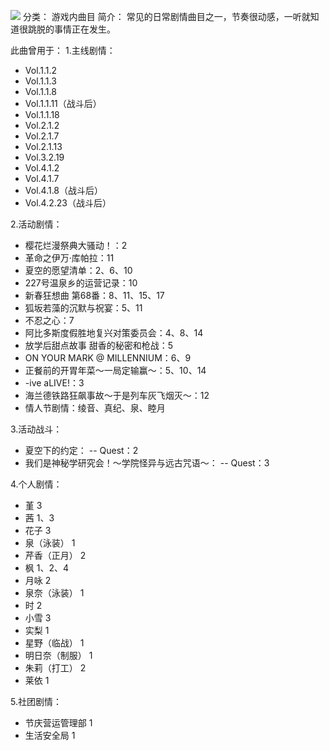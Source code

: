 ![](//static.kivo.wiki/images/music/cover/H3QTzaApo4UztFiMIKkVtpY2Z8p9q29N.png)
分类： 游戏内曲目
简介：
常见的日常剧情曲目之一，节奏很动感，一听就知道很跳脱的事情正在发生。

此曲曾用于：
1.主线剧情：
 - Vol.1.1.2
 - Vol.1.1.3
 - Vol.1.1.8
 - Vol.1.1.11（战斗后）
 - Vol.1.1.18
 - Vol.2.1.2
 - Vol.2.1.7
 - Vol.2.1.13
 - Vol.3.2.19
 - Vol.4.1.2
 - Vol.4.1.7
 - Vol.4.1.8（战斗后）
 - Vol.4.2.23（战斗后）

2.活动剧情：
 - 樱花烂漫祭典大骚动！：2
 - 革命之伊万·库帕拉：11
 - 夏空的愿望清单：2、6、10
 - 227号温泉乡的运营记录：10
 - 新春狂想曲 第68番：8、11、15、17
 - 狐坂若藻的沉默与祝宴：5、11
 - 不忍之心：7
 - 阿比多斯度假胜地复兴对策委员会：4、8、14
 - 放学后甜点故事 甜香的秘密和枪战：5
 - ON YOUR MARK @ MILLENNIUM：6、9
 - 正餐前的开胃年菜～一局定输赢～：5、10、14
 - -ive aLIVE!：3
 - 海兰德铁路狂飙事故～于是列车灰飞烟灭～：12
 - 情人节剧情：绫音、真纪、泉、睦月

3.活动战斗：
 - 夏空下的约定：
 -- Quest：2
 - 我们是神秘学研究会！～学院怪异与远古咒语～：
 -- Quest：3

4.个人剧情：
 - 堇 3
 - 茜 1、3
 - 花子 3
 - 泉（泳装） 1
 - 芹香（正月） 2
 - 枫 1、2、4
 - 月咏 2
 - 泉奈（泳装） 1
 - 时 2
 - 小雪 3
 - 实梨 1
 - 星野（临战） 1
 - 明日奈（制服） 1
 - 朱莉（打工） 2
 - 莱依 1

5.社团剧情：
 - 节庆营运管理部 1
 - 生活安全局 1


